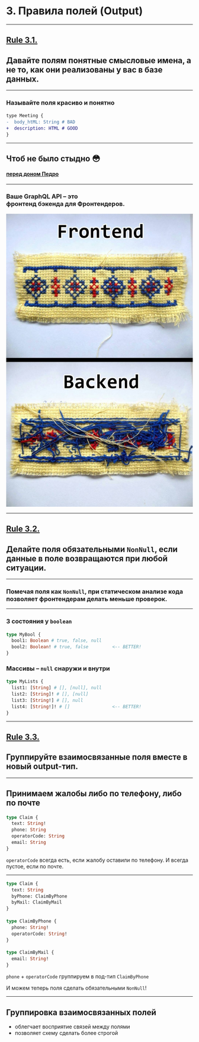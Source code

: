 # 3. Правила полей (Output)

-----

## [Rule 3.1.](https://github.com/nodkz/conf-talks/tree/master/articles/graphql/schema-design#rule-3.1)

## Давайте полям понятные смысловые имена, а не то, как они реализованы у вас в базе данных.

-----

### Называйте поля красиво и понятно

```diff
type Meeting {
-  body_htML: String # BAD
+  description: HTML # GOOD
}

```

-----

## Чтоб не было стыдно 😳

#### [перед доном Педро](https://pikabu.ru/story/anekdot_3660462)

-----

### Ваше GraphQL API – это<br/>фронтенд бэкенда для Фронтендеров.

![img](./front-back.jpg) <!-- .element: class="plain" style="max-width: 300px"  -->

-----

## [Rule 3.2.](https://github.com/nodkz/conf-talks/tree/master/articles/graphql/schema-design#rule-3.2)

## Делайте поля обязательными `NonNull`, если данные в поле возвращаются при любой ситуации.

-----

### Помечая поля как `NonNull`, при статическом анализе кода позволяет фронтендерам делать меньше проверок.

-----

### 3 состояния у `boolean`

```graphql
type MyBool {
  bool1: Boolean # true, false, null
  bool2: Boolean! # true, false         <-- BETTER!
}
```

### Массивы – `null` снаружи и внутри

```graphql
type MyLists {
  list1: [String] # [], [null], null
  list2: [String]! # [], [null]
  list3: [String!] # [], null
  list4: [String!]! # []                <-- BETTER!
}
```

-----

## [Rule 3.3.](https://github.com/nodkz/conf-talks/tree/master/articles/graphql/schema-design#rule-3.3)

## Группируйте взаимосвязанные поля вместе в новый output-тип.

-----

## Принимаем жалобы либо по телефону, либо по почте

```graphql
type Claim {
  text: String!
  phone: String
  operatorCode: String
  email: String
}
```

<span class="fragment" data-code-focus="4">
  <code>operatorCode</code> всегда есть, если жалобу оставили по телефону. И всегда пустое, если по почте.
</span>

-----

```graphql
type Claim {
  text: String
  byPhone: ClaimByPhone
  byMail: ClaimByMail
}

type ClaimByPhone {
  phone: String!
  operatorCode: String!
}

type ClaimByMail {
  email: String!
}
```

<code>phone</code> + <code>operatorCode</code> группируем в под-тип <code>ClaimByPhone</code>

<span class="fragment">И можем теперь поля сделать обязательными <code>NonNull</code>!</span>

-----

## Группировка взаимосвязанных полей

- облегчает восприятие связей между полями
- позволяет схему сделать более строгой
